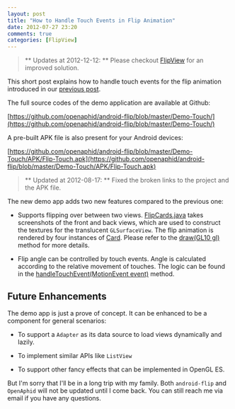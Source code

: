 ```yaml
---
layout: post
title: "How to Handle Touch Events in Flip Animation"
date: 2012-07-27 23:20
comments: true
categories: [FlipView]
---
```


> ** Updates at 2012-12-12: ** Please checkout [FlipView](/blog/categories/flipview/) for an improved solution.

This short post explains how to handle touch events for the flip animation introduced in our [previous post](/blog/2012/05/21/how-to-implement-flipboard-animation-on-android/).

The full source codes of the demo application are available at Github:

[https://github.com/openaphid/android-flip/blob/master/Demo-Touch/](https://github.com/openaphid/android-flip/blob/master/Demo-Touch/)

A pre-built APK file is also present for your Android devices:

[https://github.com/openaphid/android-flip/blob/master/Demo-Touch/APK/Flip-Touch.apk](https://github.com/openaphid/android-flip/blob/master/Demo-Touch/APK/Flip-Touch.apk)

> ** Updated at 2012-08-17: ** Fixed the broken links to the project and the APK file.

<!-- more -->

The new demo app adds two new features compared to the previous one:

- Supports flipping over between two views. [FlipCards.java](https://github.com/openaphid/android-flip/blob/master/Demo-Touch/src/com/aphidmobile/flip/FlipCards.java) takes screenshots of the front and back views, which are used to construct the textures for the translucent `GLSurfaceView`. The flip animation is rendered by four instances of [Card](https://github.com/openaphid/android-flip/blob/master/Demo-Touch/src/com/aphidmobile/flip/Card.java). Please refer to the [draw(GL10 gl)](https://github.com/openaphid/android-flip/blob/master/Demo-Touch/src/com/aphidmobile/flip/FlipCards.java) method for more details.

- Flip angle can be controlled by touch events. Angle is calculated according to the relative movement of touches. The logic can be found in the [handleTouchEvent(MotionEvent event)](https://github.com/openaphid/android-flip/blob/master/Demo-Touch/src/com/aphidmobile/flip/FlipCards.java) method.

## Future Enhancements

The demo app is just a prove of concept. It can be enhanced to be a component for general scenarios:

- To support a `Adapter` as its data source to load views dynamically and lazily.

- To implement similar APIs like `ListView`

- To support other fancy effects that can be implemented in OpenGL ES.

But I'm sorry that I'll be in a long trip with my family. Both `android-flip` and `OpenAphid` will not be updated until I come back. You can still reach me via email if you have any questions. 


